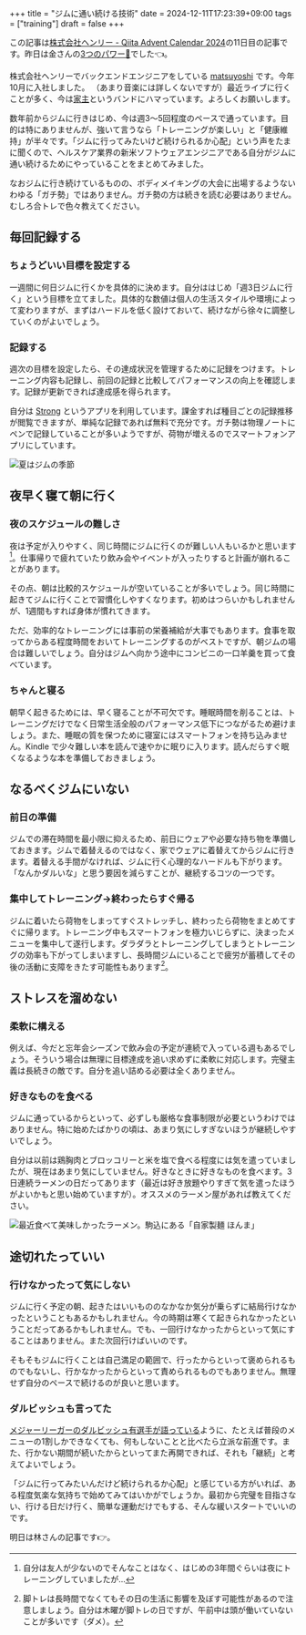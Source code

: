 +++
title = "ジムに通い続ける技術"
date = 2024-12-11T17:23:39+09:00
tags = ["training"]
draft = false
+++

この記事は[株式会社ヘンリー - Qiita Advent Calendar 2024](https://qiita.com/advent-calendar/2024/henry)の11日目の記事です。昨日は金さんの[3つのパワー💪](https://note.com/jiji1208/n/n75386bd66109)でした👈。

株式会社ヘンリーでバックエンドエンジニアをしている [matsuyoshi](https://x.com/matsuyoshi30) です。今年10月に入社しました。
（あまり音楽には詳しくないですが）最近ライブに行くことが多く、今は[家主](https://linktr.ee/YANUSHI_BAND)というバンドにハマっています。よろしくお願いします。

数年前からジムに行きはじめ、今は週3〜5回程度のペースで通っています。目的は特にありませんが、強いて言うなら「トレーニングが楽しい」と「健康維持」が半々です。「ジムに行ってみたいけど続けられるか心配」という声をたまに聞くので、ヘルスケア業界の新米ソフトウェアエンジニアである自分がジムに通い続けるためにやっていることをまとめてみました。

なおジムに行き続けているものの、ボディメイキングの大会に出場するようないわゆる「ガチ勢」ではありません。ガチ勢の方は続きを読む必要はありません。むしろ合トレで色々教えてください。

## 毎回記録する

### ちょうどいい目標を設定する

一週間に何日ジムに行くかを具体的に決めます。自分ははじめ「週3日ジムに行く」という目標を立てました。具体的な数値は個人の生活スタイルや環境によって変わりますが、まずはハードルを低く設けておいて、続けながら徐々に調整していくのがよいでしょう。

### 記録する

週次の目標を設定したら、その達成状況を管理するために記録をつけます。トレーニング内容も記録し、前回の記録と比較してパフォーマンスの向上を確認します。記録が更新できれば達成感を得られます。

自分は [Strong](https://www.strong.app/) というアプリを利用しています。課金すれば種目ごとの記録推移が閲覧できますが、単純な記録であれば無料で充分です。ガチ勢は物理ノートにペンで記録していることが多いようですが、荷物が増えるのでスマートフォンアプリにしています。

![夏はジムの季節](/images/2024/12/11/rec.png)

## 夜早く寝て朝に行く

### 夜のスケジュールの難しさ

夜は予定が入りやすく、同じ時間にジムに行くのが難しい人もいるかと思います[^1]。仕事帰りで疲れていたり飲み会やイベントが入ったりすると計画が崩れることがあります。

その点、朝は比較的スケジュールが空いていることが多いでしょう。同じ時間に起きてジムに行くことで習慣化しやすくなります。初めはつらいかもしれませんが、1週間もすれば身体が慣れてきます。

ただ、効率的なトレーニングには事前の栄養補給が大事でもあります。食事を取ってからある程度時間をおいてトレーニングするのがベストですが、朝ジムの場合は難しいでしょう。自分はジムへ向かう途中にコンビニの一口羊羹を買って食べています。

### ちゃんと寝る

朝早く起きるためには、早く寝ることが不可欠です。睡眠時間を削ることは、トレーニングだけでなく日常生活全般のパフォーマンス低下につながるため避けましょう。また、睡眠の質を保つために寝室にはスマートフォンを持ち込みません。Kindle で少々難しい本を読んで速やかに眠りに入ります。読んだらすぐ眠くなるような本を準備しておきましょう。

## なるべくジムにいない

### 前日の準備

ジムでの滞在時間を最小限に抑えるため、前日にウェアや必要な持ち物を準備しておきます。ジムで着替えるのではなく、家でウェアに着替えてからジムに行きます。着替える手間がなければ、ジムに行く心理的なハードルも下がります。「なんかダルいな」と思う要因を減らすことが、継続するコツの一つです。

### 集中してトレーニング→終わったらすぐ帰る

ジムに着いたら荷物をしまってすぐストレッチし、終わったら荷物をまとめてすぐに帰ります。トレーニング中もスマートフォンを極力いじらずに、決まったメニューを集中して遂行します。ダラダラとトレーニングしてしまうとトレーニングの効率も下がってしまいますし、長時間ジムにいることで疲労が蓄積してその後の活動に支障をきたす可能性もあります[^2]。

## ストレスを溜めない

### 柔軟に構える

例えば、今だと忘年会シーズンで飲み会の予定が連続で入っている週もあるでしょう。そういう場合は無理に目標達成を追い求めずに柔軟に対応します。完璧主義は長続きの敵です。自分を追い詰める必要は全くありません。

### 好きなものを食べる

ジムに通っているからといって、必ずしも厳格な食事制限が必要というわけではありません。特に始めたばかりの頃は、あまり気にしすぎないほうが継続しやすいでしょう。

自分は以前は鶏胸肉とブロッコリーと米を塩で食べる程度には気を遣っていましたが、現在はあまり気にしていません。好きなときに好きなものを食べます。3日連続ラーメンの日だってあります（最近は好き放題やりすぎて気を遣ったほうがよいかもと思い始めていますが）。オススメのラーメン屋があれば教えてください。

![最近食べて美味しかったラーメン。駒込にある「**自家製麺 ほんま」**](/images/2024/12/11/ramen.png)

## 途切れたっていい

### 行けなかったって気にしない

ジムに行く予定の朝、起きたはいいもののなかなか気分が乗らずに結局行けなかったということもあるかもしれません。今の時期は寒くて起きられなかったということだってあるかもしれません。でも、一回行けなかったからといって気にすることはありません。また次回行けばいいのです。

そもそもジムに行くことは自己満足の範囲で、行ったからといって褒められるものでもないし、行かなかったからといって責められるものでもありません。無理せず自分のペースで続けるのが良いと思います。

### ダルビッシュも言ってた

[メジャーリーガーのダルビッシュ有選手が語っている](https://thedigestweb.com/baseball/detail/id=16112)ように、たとえば普段のメニューの1割しかできなくても、何もしないことと比べたら立派な前進です。また、行かない期間が続いたからといってまた再開できれば、それも「継続」と考えてよいでしょう。

「ジムに行ってみたいんだけど続けられるか心配」と感じている方がいれば、ある程度気楽な気持ちで始めてみてはいかがでしょうか。最初から完璧を目指さない、行ける日だけ行く、簡単な運動だけでもする、そんな緩いスタートでいいのです。

明日は林さんの記事です👉。

[^1]: 自分は友人が少ないのでそんなことはなく、はじめの3年間ぐらいは夜にトレーニングしていましたが…
[^2]: 脚トレは長時間でなくてもその日の生活に影響を及ぼす可能性があるので注意しましょう。自分は木曜が脚トレの日ですが、午前中は頭が働いていないことが多いです（ダメ）。
